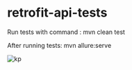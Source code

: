 # retrofit-api-tests

Run tests with command : mvn clean test

After running tests: mvn allure:serve

![kp](https://user-images.githubusercontent.com/25115868/89705841-3740ab80-d969-11ea-82e1-db08a995f4d2.PNG)
